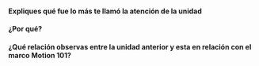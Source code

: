 #### Expliques qué fue lo más te llamó la atención de la unidad
#### ¿Por qué?
#### ¿Qué relación observas entre la unidad anterior y esta en relación con el marco Motion 101?

